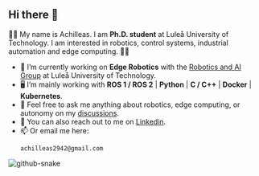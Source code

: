 ## Hi there 👋

👨‍🎓 My name is Achilleas. I am **Ph.D. student** at Luleå University of Technology. I am interested in robotics, control systems, industrial automation and edge computing. 👨‍🔧

- 🦾 I’m currently working on **Edge Robotics** with the [Robotics and AI Group](https://github.com/LTU-RAI) at Luleå University of Technology.
- 🖥️ I’m mainly working with **ROS 1 / ROS 2** | **Python** | **C / C++** | **Docker** | **Kubernetes**.
- 💬 Feel free to ask me anything about robotics, edge computing, or autonomy on my [discussions](https://github.com/achilleas2942/achilleas2942/discussions).
- 💼 You can also reach out to me on [Linkedin](https://www.linkedin.com/in/seisa/).
- 📫 Or email me here:
  ```
  achilleas2942@gmail.com
  ```
<picture>
  <source media="(prefers-color-scheme: dark)" srcset="https://github.com/achilleas2942/achilleas2942/blob/output/github-contribution-grid-snake-dark.svg" />
  <source media="(prefers-color-scheme: light)" srcset="https://github.com/achilleas2942/achilleas2942/blob/output/github-contribution-grid-snake.svg" />
  <img alt="github-snake" src="github-snake.svg" />
</picture>